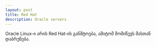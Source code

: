 ```yaml
---
layout: post
title: Red Hat
description: Oracle servers
---
```


Oracle Linux-ი არის Red Hat-ის განშტოება, ამიტომ მომიწევს მასთან დაბრუნება.
